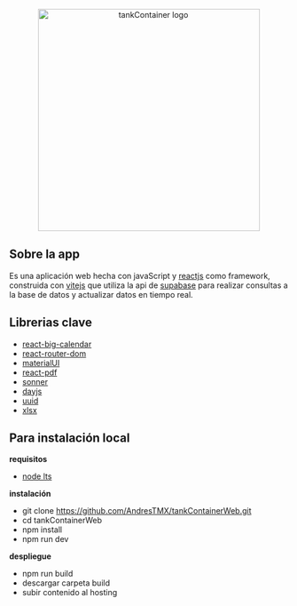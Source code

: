 <p align="center">
<a href="# target="_blank">
<img src="https://res.cloudinary.com/dwiyxwcxj/image/upload/v1703187424/resourcesWeb/TankContainer_xalsng.png" 
width="400" 
alt="tankContainer logo">
</a></p>

## Sobre la app

Es una aplicación web hecha con javaScript y [reactjs](https://react.dev/) como framework, construida con [vitejs](https://vitejs.dev/) que utiliza la api de [supabase](https://supabase.com/docs/reference/javascript/installing) para realizar consultas a la base de datos y actualizar datos en tiempo real.

## Librerias clave

- [react-big-calendar](https://www.npmjs.com/package/react-big-calendar)
- [react-router-dom](https://reactrouter.com/en/main)
- [materialUI](https://mui.com/material-ui/getting-started/)
- [react-pdf](https://react-pdf.org/)
- [sonner](https://sonner.emilkowal.ski/)
- [dayjs](https://www.npmjs.com/package/dayjs)
- [uuid](https://www.npmjs.com/package/uuid)
- [xlsx](https://www.npmjs.com/package/xlsx)

## Para instalación local

**requisitos**

- [node lts](https://nodejs.org/en)

**instalación**

- git clone https://github.com/AndresTMX/tankContainerWeb.git
- cd tankContainerWeb
- npm install
- npm run dev

**despliegue**

- npm run build
- descargar carpeta build
- subir contenido al hosting